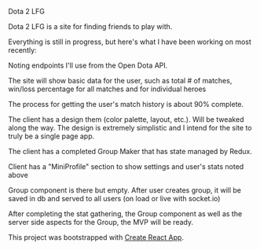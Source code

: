 Dota 2 LFG

Dota 2 LFG is a site for finding friends to play with.

Everything is still in progress, but here's what I have been working on most recently:

Noting endpoints I'll use from the Open Dota API.

The site will show basic data for the user, such as total # of matches, win/loss percentage for all matches and for individual heroes

The process for getting the user's match history is about 90% complete.

The client has a design them (color palette, layout, etc.). Will be tweaked along the way. The design is extremely simplistic and
I intend for the site to truly be a single page app.

The client has a completed Group Maker that has state managed by Redux.

Client has a "MiniProfile" section to show settings and user's stats noted above

Group component is there but empty. After user creates group, it will be saved in db and served to all users (on load or live with socket.io)

After completing the stat gathering, the Group component as well as the server side aspects for the Group, the MVP will be ready.




This project was bootstrapped with [Create React App](https://github.com/facebookincubator/create-react-app).


